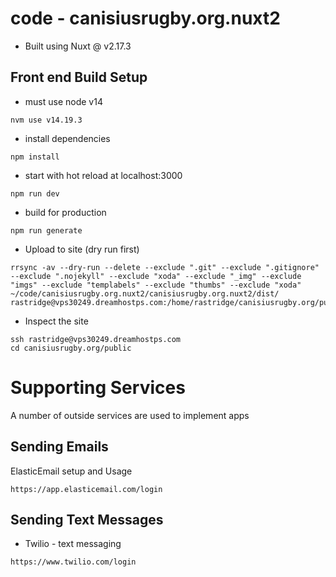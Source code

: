 # code - canisiusrugby.org.nuxt2

- Built using Nuxt @ v2.17.3

## Front end Build Setup

- must use node v14

```
nvm use v14.19.3
```

- install dependencies

```
npm install
```

- start with hot reload at localhost:3000

```
npm run dev
```

- build for production

```
npm run generate
```

- Upload to site (dry run first)

```
rrsync -av --dry-run --delete --exclude ".git" --exclude ".gitignore" --exclude ".nojekyll" --exclude "xoda" --exclude "_img" --exclude "imgs" --exclude "templabels" --exclude "thumbs" --exclude "xoda" ~/code/canisiusrugby.org.nuxt2/canisiusrugby.org.nuxt2/dist/  rastridge@vps30249.dreamhostps.com:/home/rastridge/canisiusrugby.org/public/
```

- Inspect the site

```
ssh rastridge@vps30249.dreamhostps.com
cd canisiusrugby.org/public
```

# Supporting Services

A number of outside services are used to implement apps

## Sending Emails

ElasticEmail
setup and Usage

```
https://app.elasticemail.com/login
```

## Sending Text Messages

- Twilio - text messaging

```
https://www.twilio.com/login
```
